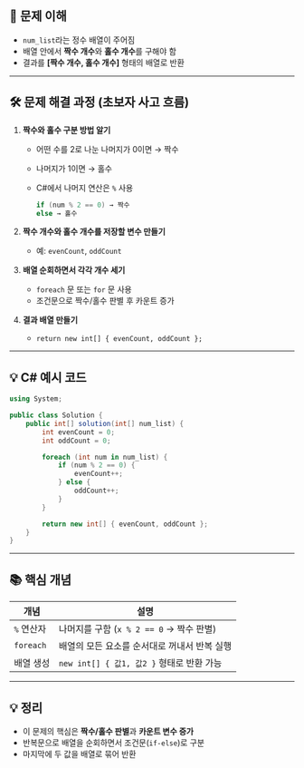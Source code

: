 

## 📌 문제 이해

* `num_list`라는 정수 배열이 주어짐
* 배열 안에서 **짝수 개수**와 **홀수 개수**를 구해야 함
* 결과를 **\[짝수 개수, 홀수 개수]** 형태의 배열로 반환

---

## 🛠️ 문제 해결 과정 (초보자 사고 흐름)

1. **짝수와 홀수 구분 방법 알기**

   * 어떤 수를 2로 나눈 나머지가 0이면 → 짝수
   * 나머지가 1이면 → 홀수
   * C#에서 나머지 연산은 `%` 사용

     ```csharp
     if (num % 2 == 0) → 짝수
     else → 홀수
     ```

2. **짝수 개수와 홀수 개수를 저장할 변수 만들기**

   * 예: `evenCount`, `oddCount`

3. **배열 순회하면서 각각 개수 세기**

   * `foreach` 문 또는 `for` 문 사용
   * 조건문으로 짝수/홀수 판별 후 카운트 증가

4. **결과 배열 만들기**

   * `return new int[] { evenCount, oddCount };`

---

## 💡 C# 예시 코드

```csharp
using System;

public class Solution {
    public int[] solution(int[] num_list) {
        int evenCount = 0;
        int oddCount = 0;

        foreach (int num in num_list) {
            if (num % 2 == 0) {
                evenCount++;
            } else {
                oddCount++;
            }
        }

        return new int[] { evenCount, oddCount };
    }
}
```

---

## 📚 핵심 개념

| 개념        | 설명                               |
| --------- | -------------------------------- |
| `%` 연산자   | 나머지를 구함 (`x % 2 == 0` → 짝수 판별)   |
| `foreach` | 배열의 모든 요소를 순서대로 꺼내서 반복 실행        |
| 배열 생성     | `new int[] { 값1, 값2 }` 형태로 반환 가능 |

---

## 💡 정리

* 이 문제의 핵심은 **짝수/홀수 판별**과 **카운트 변수 증가**
* 반복문으로 배열을 순회하면서 조건문(`if-else`)로 구분
* 마지막에 두 값을 배열로 묶어 반환
